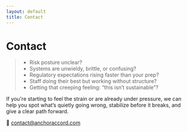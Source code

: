 ```yaml
---
layout: default
title: Contact
---
```

# Contact

> - Risk posture unclear?
> - Systems are unwieldy, brittle, or confusing?
> - Regulatory expectations rising faster than your prep?
> - Staff doing their best but working without structure?
> - Getting that creeping feeling: “this isn’t sustainable”?

If you're starting to feel the strain or are already under pressure, we can help you spot 
what’s quietly going wrong, stabilize before it breaks,
and give a clear path forward.

📧 <a href="mailto:contact@anchoraccord.com">contact&#64;anchoraccord&#46;com</a>
